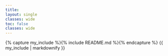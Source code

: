 ```yaml
---
title:  
layout: single
classes: wide
toc: false
classes: wide
---
```

{% capture my_include %}{% include README.md %}{% endcapture %}
{{ my_include | markdownify }}
